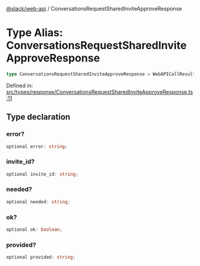 [@slack/web-api](../index.md) / ConversationsRequestSharedInviteApproveResponse

# Type Alias: ConversationsRequestSharedInviteApproveResponse

```ts
type ConversationsRequestSharedInviteApproveResponse = WebAPICallResult & object;
```

Defined in: [src/types/response/ConversationsRequestSharedInviteApproveResponse.ts:11](https://github.com/slackapi/node-slack-sdk/blob/main/packages/web-api/src/types/response/ConversationsRequestSharedInviteApproveResponse.ts#L11)

## Type declaration

### error?

```ts
optional error: string;
```

### invite\_id?

```ts
optional invite_id: string;
```

### needed?

```ts
optional needed: string;
```

### ok?

```ts
optional ok: boolean;
```

### provided?

```ts
optional provided: string;
```
